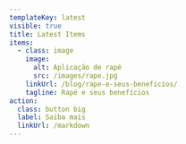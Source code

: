 ```yaml
---
templateKey: latest
visible: true
title: Latest Items
items:
  - class: image
    image:
      alt: Aplicação de rapé
      src: /images/rape.jpg
    linkUrl: /blog/rape-e-seus-beneficios/
    tagline: Rapé e seus benefícios
action:
  class: button big
  label: Saiba mais
  linkUrl: /markdown
---
```


